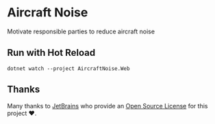 # Aircraft Noise

Motivate responsible parties to reduce aircraft noise

## Run with Hot Reload

```shell
dotnet watch --project AircraftNoise.Web
```

## Thanks

Many thanks to [JetBrains](https://www.jetbrains.com/?from=aircraftnoise) who provide
an [Open Source License](https://www.jetbrains.com/community/opensource/) for this project ❤️.
